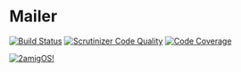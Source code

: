 # Mailer 
[![Build Status](https://img.shields.io/travis/2amigos/mailer-library/master.svg?style=flat-square)](https://travis-ci.org/2amigos/mailer-library)
[![Scrutinizer Code Quality](https://scrutinizer-ci.com/g/2amigos/mailer-library/badges/quality-score.png?b=master)](https://scrutinizer-ci.com/g/2amigos/mailer-library/?branch=master)
[![Code Coverage](https://scrutinizer-ci.com/g/2amigos/mailer-library/badges/coverage.png?b=master)](https://scrutinizer-ci.com/g/2amigos/mailer-library/?branch=master)

[![2amigOS!](https://s.gravatar.com/avatar/55363394d72945ff7ed312556ec041e0?s=80)](http://www.2amigos.us)  

